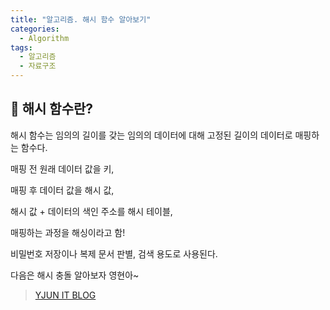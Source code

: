 ```yaml
---
title: "알고리즘. 해시 함수 알아보기"
categories:
  - Algorithm
tags:
  - 알고리즘
  - 자료구조
---
```


## 🌟 해시 함수란?

해시 함수는 임의의 길이를 갖는 임의의 데이터에 대해 고정된 길이의 데이터로 매핑하는 함수다.

매핑 전 원래 데이터 값을 키,

매핑 후 데이터 값을 해시 값,

해시 값 + 데이터의 색인 주소를 해시 테이블,

매핑하는 과정을 해싱이라고 함!



비밀번호 저장이나 복제 문서 판별, 검색 용도로 사용된다.



다음은 해시 충돌 알아보자 영현아~

> [YJUN IT BLOG](https://yjshin.tistory.com/entry/%EC%95%94%ED%98%B8%ED%95%99-%ED%95%B4%EC%8B%9C-%ED%95%A8%EC%88%98-%EC%9E%91%EC%84%B1-%EC%A4%91)

